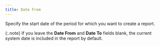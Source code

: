 ```yaml
---
title: Date From
---
```



Specify the start date of the period for which you want to create a  report.


{:.note}
If you leave the **Date 
 From** and **Date To** fields  blank, the current system date is included in the report by default.
